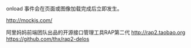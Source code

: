 onload 事件会在页面或图像加载完成后立即发生。




http://mockjs.com/



阿里妈妈前端团队出品的开源接口管理工具RAP第二代 http://rap2.taobao.org
https://github.com/thx/rap2-delos


